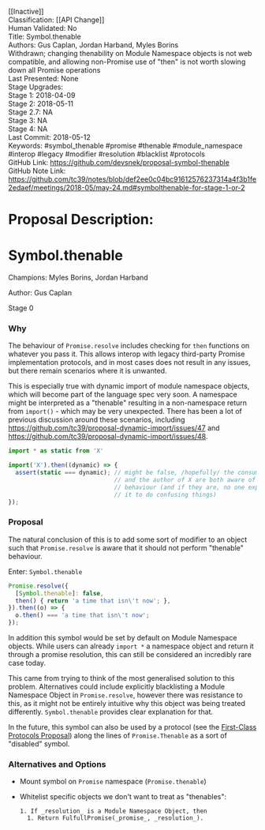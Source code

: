 [[Inactive]]<br>Classification: [[API Change]]<br>Human Validated: No<br>Title: Symbol.thenable<br>Authors: Gus Caplan, Jordan Harband, Myles Borins<br>Withdrawn; changing thenability on Module Namespace objects is not web compatible, and allowing non-Promise use of "then" is not worth slowing down all Promise operations<br>Last Presented: None<br>Stage Upgrades:<br>Stage 1: 2018-04-09  
Stage 2: 2018-05-11  
Stage 2.7: NA  
Stage 3: NA  
Stage 4: NA<br>Last Commit: 2018-05-12<br>Keywords: #symbol_thenable #promise #thenable #module_namespace #interop #legacy #modifier #resolution #blacklist #protocols<br>GitHub Link: https://github.com/devsnek/proposal-symbol-thenable <br>GitHub Note Link: https://github.com/tc39/notes/blob/def2ee0c04bc91612576237314a4f3b1fe2edaef/meetings/2018-05/may-24.md#symbolthenable-for-stage-1-or-2
# Proposal Description:
# Symbol.thenable

Champions: Myles Borins, Jordan Harband

Author: Gus Caplan

Stage 0

### Why

The behaviour of `Promise.resolve` includes checking for `then` functions
on whatever you pass it. This allows interop with legacy third-party
Promise implementation protocols, and in most cases does not result in any
issues, but there remain scenarios where it is unwanted.

This is especially true with dynamic import of module namespace objects,
which will become part of the language spec very soon. A namespace might
be interpreted as a "thenable" resulting in a non-namespace return from
`import()` - which may be very unexpected. There has been a lot of
previous discussion around these scenarios, including
https://github.com/tc39/proposal-dynamic-import/issues/47 and
https://github.com/tc39/proposal-dynamic-import/issues/48.

```js
import * as static from 'X'

import('X').then((dynamic) => {
  assert(static === dynamic); // might be false, /hopefully/ the consumer of X
                              // and the author of X are both aware of this
                              // behaviour (and if they are, no one exploits
                              // it to do confusing things)
});
```

### Proposal

The natural conclusion of this is to add some sort of modifier to an object
such that `Promise.resolve` is aware that it should not perform "thenable"
behaviour.

Enter: `Symbol.thenable`

```js
Promise.resolve({
  [Symbol.thenable]: false,
  then() { return 'a time that isn\'t now'; },
}).then((o) => {
  o.then() === 'a time that isn\'t now';
});
```

In addition this symbol would be set by default on Module Namespace objects.
While users can already `import *` a namespace object and return it through a
promise resolution, this can still be considered an incredibly rare case today.

This came from trying to think of the most generalised solution to this
problem. Alternatives could include explicitly blacklisting a Module Namespace
Object in `Promise.resolve`, however there was resistance to this, as it might
not be entirely intuitive why this object was being treated differently.
`Symbol.thenable` provides clear explanation for that.

In the future, this symbol can also be used by a protocol (see the
[First-Class Protocols Proposal][]) along the lines of `Promise.Thenable` as a
sort of "disabled" symbol.

### Alternatives and Options

- Mount symbol on `Promise` namespace (`Promise.thenable`)

- Whitelist specific objects we don't want to treat as "thenables":

  ```
  1. If _resolution_ is a Module Namespace Object, then
    1. Return FulfullPromise(_promise_, _resolution_).
  ```

[First-Class Protocols Proposal]: https://github.com/michaelficarra/proposal-first-class-protocols
<br>